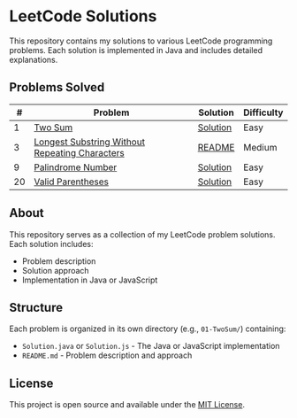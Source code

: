 # LeetCode Solutions

This repository contains my solutions to various LeetCode programming problems. Each solution is implemented in Java and includes detailed explanations.

## Problems Solved

| #   | Problem                                                                                                                         | Solution                                                         | Difficulty |
| --- | ------------------------------------------------------------------------------------------------------------------------------- | ---------------------------------------------------------------- | ---------- |
| 1   | [Two Sum](https://leetcode.com/problems/two-sum/)                                                                               | [Solution](01-TwoSum/Solution.java)                              | Easy       |
| 3   | [Longest Substring Without Repeating Characters](https://leetcode.com/problems/longest-substring-without-repeating-characters/) | [README](3-LongestSubstringWithoutRepeatingCharacters/README.md) | Medium     |
| 9   | [Palindrome Number](https://leetcode.com/problems/palindrome-number/)                                                           | [Solution](09-PalindromeNumber/Solution.java)                    | Easy       |
| 20  | [Valid Parentheses](https://leetcode.com/problems/valid-parentheses/)                                                           | [Solution](20-ValidParenthesis/Solution.js)                      | Easy       |

## About

This repository serves as a collection of my LeetCode problem solutions. Each solution includes:

- Problem description
- Solution approach
- Implementation in Java or JavaScript

## Structure

Each problem is organized in its own directory (e.g., `01-TwoSum/`) containing:

- `Solution.java` or `Solution.js` - The Java or JavaScript implementation
- `README.md` - Problem description and approach

## License

This project is open source and available under the [MIT License](LICENSE).
